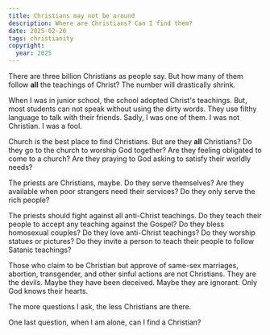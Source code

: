 ```yaml
---
title: Christians may not be around
description: Where are Christians? Can I find them?
date: 2025-02-20
tags: christianity
copyright:
  year: 2025
---
```


There are three billion Christians as people say. But how many of them follow **all** the teachings of Christ? The number will drastically shrink.

When I was in junior school, the school adopted Christ's teachings. But, most students can not speak without using the dirty words. They use filthy language to talk with their friends. Sadly, I was one of them. I was not Christian. I was a fool.

Church is the best place to find Christians. But are they **all** Christians? Do they go to the church to worship God together? Are they feeling obligated to come to a church? Are they praying to God asking to satisfy their worldly needs?

The priests are Christians, maybe. Do they serve themselves? Are they available when poor strangers need their services? Do they only serve the rich people?

The priests should fight against all anti-Christ teachings. Do they teach their people to accept any teaching against the Gospel? Do they bless homosexual couples? Do they love anti-Christ teachings? Do they worship statues or pictures? Do they invite a person to teach their people to follow Satanic teachings?

Those who claim to be Christian but approve of same-sex marriages, abortion, transgender, and other sinful actions are not Christians. They are the devils. Maybe they have been deceived. Maybe they are ignorant. Only God knows their hearts.

The more questions I ask, the less Christians are there.

One last question, when I am alone, can I find a Christian?
